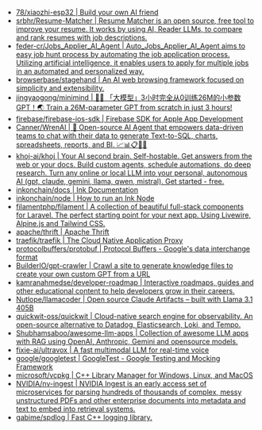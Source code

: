 + [78/xiaozhi-esp32 | Build your own AI friend](https://github.com//78/xiaozhi-esp32)
+ [srbhr/Resume-Matcher | Resume Matcher is an open source, free tool to improve your resume. It works by using AI, Reader LLMs, to compare and rank resumes with job descriptions.](https://github.com//srbhr/Resume-Matcher)
+ [feder-cr/Jobs_Applier_AI_Agent | Auto_Jobs_Applier_AI_Agent aims to easy job hunt process by automating the job application process. Utilizing artificial intelligence, it enables users to apply for multiple jobs in an automated and personalized way.](https://github.com//feder-cr/Jobs_Applier_AI_Agent)
+ [browserbase/stagehand | An AI web browsing framework focused on simplicity and extensibility.](https://github.com//browserbase/stagehand)
+ [jingyaogong/minimind | 🚀🚀 「大模型」3小时完全从0训练26M的小参数GPT！🌏 Train a 26M-parameter GPT from scratch in just 3 hours!](https://github.com//jingyaogong/minimind)
+ [firebase/firebase-ios-sdk | Firebase SDK for Apple App Development](https://github.com//firebase/firebase-ios-sdk)
+ [Canner/WrenAI | 🤖 Open-source AI Agent that empowers data-driven teams to chat with their data to generate Text-to-SQL, charts, spreadsheets, reports, and BI. 📈📊📋🧑‍💻](https://github.com//Canner/WrenAI)
+ [khoj-ai/khoj | Your AI second brain. Self-hostable. Get answers from the web or your docs. Build custom agents, schedule automations, do deep research. Turn any online or local LLM into your personal, autonomous AI (gpt, claude, gemini, llama, qwen, mistral). Get started - free.](https://github.com//khoj-ai/khoj)
+ [inkonchain/docs | Ink Documentation](https://github.com//inkonchain/docs)
+ [inkonchain/node | How to run an Ink Node](https://github.com//inkonchain/node)
+ [filamentphp/filament | A collection of beautiful full-stack components for Laravel. The perfect starting point for your next app. Using Livewire, Alpine.js and Tailwind CSS.](https://github.com//filamentphp/filament)
+ [apache/thrift | Apache Thrift](https://github.com//apache/thrift)
+ [traefik/traefik | The Cloud Native Application Proxy](https://github.com//traefik/traefik)
+ [protocolbuffers/protobuf | Protocol Buffers - Google's data interchange format](https://github.com//protocolbuffers/protobuf)
+ [BuilderIO/gpt-crawler | Crawl a site to generate knowledge files to create your own custom GPT from a URL](https://github.com//BuilderIO/gpt-crawler)
+ [kamranahmedse/developer-roadmap | Interactive roadmaps, guides and other educational content to help developers grow in their careers.](https://github.com//kamranahmedse/developer-roadmap)
+ [Nutlope/llamacoder | Open source Claude Artifacts – built with Llama 3.1 405B](https://github.com//Nutlope/llamacoder)
+ [quickwit-oss/quickwit | Cloud-native search engine for observability. An open-source alternative to Datadog, Elasticsearch, Loki, and Tempo.](https://github.com//quickwit-oss/quickwit)
+ [Shubhamsaboo/awesome-llm-apps | Collection of awesome LLM apps with RAG using OpenAI, Anthropic, Gemini and opensource models.](https://github.com//Shubhamsaboo/awesome-llm-apps)
+ [fixie-ai/ultravox | A fast multimodal LLM for real-time voice](https://github.com//fixie-ai/ultravox)
+ [google/googletest | GoogleTest - Google Testing and Mocking Framework](https://github.com//google/googletest)
+ [microsoft/vcpkg | C++ Library Manager for Windows, Linux, and MacOS](https://github.com//microsoft/vcpkg)
+ [NVIDIA/nv-ingest | NVIDIA Ingest is an early access set of microservices for parsing hundreds of thousands of complex, messy unstructured PDFs and other enterprise documents into metadata and text to embed into retrieval systems.](https://github.com//NVIDIA/nv-ingest)
+ [gabime/spdlog | Fast C++ logging library.](https://github.com//gabime/spdlog)

